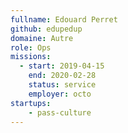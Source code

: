 ```yaml
---
fullname: Edouard Perret
github: edupedup
domaine: Autre
role: Ops
missions:
  - start: 2019-04-15
    end: 2020-02-28
    status: service
    employer: octo
startups:
    - pass-culture
---
```

